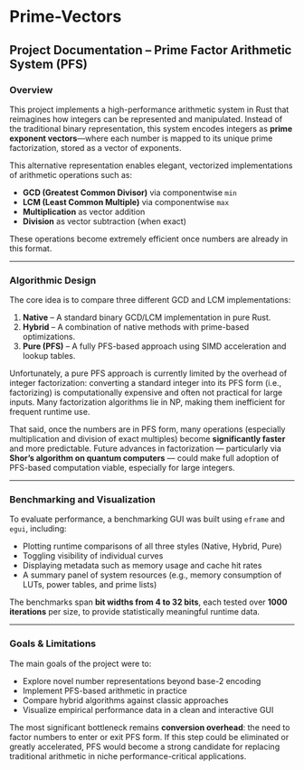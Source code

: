 # Prime-Vectors

## Project Documentation – Prime Factor Arithmetic System (PFS)

### Overview

This project implements a high-performance arithmetic system in Rust that reimagines how integers can be represented and manipulated. Instead of the traditional binary representation, this system encodes integers as **prime exponent vectors**—where each number is mapped to its unique prime factorization, stored as a vector of exponents.

This alternative representation enables elegant, vectorized implementations of arithmetic operations such as:

* **GCD (Greatest Common Divisor)** via componentwise `min`
* **LCM (Least Common Multiple)** via componentwise `max`
* **Multiplication** as vector addition
* **Division** as vector subtraction (when exact)

These operations become extremely efficient once numbers are already in this format.

---

### Algorithmic Design

The core idea is to compare three different GCD and LCM implementations:

1. **Native** – A standard binary GCD/LCM implementation in pure Rust.
2. **Hybrid** – A combination of native methods with prime-based optimizations.
3. **Pure (PFS)** – A fully PFS-based approach using SIMD acceleration and lookup tables.

Unfortunately, a pure PFS approach is currently limited by the overhead of integer factorization: converting a standard integer into its PFS form (i.e., factorizing) is computationally expensive and often not practical for large inputs. Many factorization algorithms lie in NP, making them inefficient for frequent runtime use.

That said, once the numbers are in PFS form, many operations (especially multiplication and division of exact multiples) become **significantly faster** and more predictable. Future advances in factorization — particularly via **Shor’s algorithm on quantum computers** — could make full adoption of PFS-based computation viable, especially for large integers.

---

### Benchmarking and Visualization

To evaluate performance, a benchmarking GUI was built using `eframe` and `egui`, including:

* Plotting runtime comparisons of all three styles (Native, Hybrid, Pure)
* Toggling visibility of individual curves
* Displaying metadata such as memory usage and cache hit rates
* A summary panel of system resources (e.g., memory consumption of LUTs, power tables, and prime lists)

The benchmarks span **bit widths from 4 to 32 bits**, each tested over **1000 iterations** per size, to provide statistically meaningful runtime data.

---

### Goals & Limitations

The main goals of the project were to:

* Explore novel number representations beyond base-2 encoding
* Implement PFS-based arithmetic in practice
* Compare hybrid algorithms against classic approaches
* Visualize empirical performance data in a clean and interactive GUI

The most significant bottleneck remains **conversion overhead**: the need to factor numbers to enter or exit PFS form. If this step could be eliminated or greatly accelerated, PFS would become a strong candidate for replacing traditional arithmetic in niche performance-critical applications.

